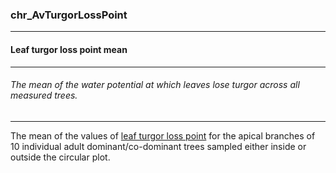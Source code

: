 ### chr_AvTurgorLossPoint



------
#### Leaf turgor loss point mean



------
###### The mean of the water potential at which leaves lose turgor across all measured trees.



------
The mean of the values of [leaf turgor loss point](./chr_TLP.md) for the apical branches of 10 individual adult dominant/co-dominant trees sampled either inside or outside the circular plot.